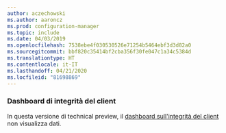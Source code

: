 ```yaml
---
author: aczechowski
ms.author: aaroncz
ms.prod: configuration-manager
ms.topic: include
ms.date: 04/03/2019
ms.openlocfilehash: 7538ebe4f030530526e71254b5464ebf3d3d82a0
ms.sourcegitcommit: bbf820c35414bf2cba356f30fe047c1a34c5384d
ms.translationtype: HT
ms.contentlocale: it-IT
ms.lasthandoff: 04/21/2020
ms.locfileid: "81698869"
---
```

### <a name="client-health-dashboard"></a><a name="ki_health"></a> Dashboard di integrità del client

In questa versione di technical preview, il [dashboard sull'integrità del client](../../technical-preview-1901.md#bkmk_health) non visualizza dati.